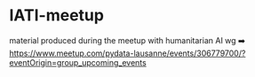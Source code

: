 # IATI-meetup
material produced during the meetup with humanitarian AI wg ➡️ https://www.meetup.com/pydata-lausanne/events/306779700/?eventOrigin=group_upcoming_events
